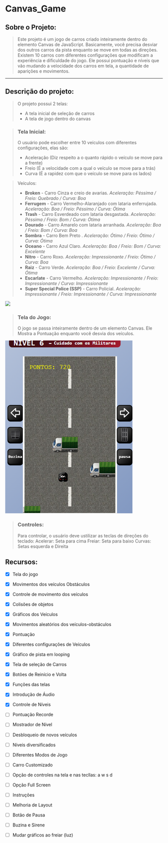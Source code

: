 # Canvas_Game

## Sobre o Projeto:

> Este projeto é um jogo de carros criado inteiramente dentro do elemento Canvas de JavaScript. Basicamente, você precisa desviar dos outros carros da pista
enquanto se move em todas as direções. Existem 10 carros com diferentes configurações que modificam a experiência e dificuldade do jogo. Ele possui pontuação
e níveis que vão mudando a velocidade dos carros em tela, a quantidade de aparições e movimentos.

<hr>

## Descrição do projeto:

> O projeto possui 2 telas:
> - A tela inicial de seleção de carros
> - A tela de jogo dentro do canvas

> ### Tela Inicial:
> O usuário pode escolher entre 10 veículos com diferentes configurações, elas são:
> - Aceleração (Diz respeito a o quanto rápido o veículo se move para a frente)
> - Freio (É a velocidade com a qual o veículo se move para a trás)
> - Curva (É a rapidez com que o veículo se move para os lados)

> Veículos:
> - **Broken** - Carro Cinza e creio de avarias. *Aceleração: Péssima / Freio: Quebrado / Curva: Boa*
> - **Ferrugem** - Carro Vermelho-Alaranjado com lataria enferrujada. *Aceleração: Boa / Freio: Péssimo / Curva: Ótima*
> - **Trash** - Carro Esverdeado com lataria desgastada. *Aceleração: Péssima / Freio: Bom / Curva: Ótima*
> - **Dourado** - Carro Amarelo com lataria arranhada. *Aceleração: Boa / Freio: Bom / Curva: Boa*
> - **Sombra** - Carro Bem Preto . *Aceleração: Ótimo / Freio: Ótimo / Curva: Ótima*
> - **Oceano** - Carro Azul Claro. *Aceleração: Boa / Freio: Bom / Curva: Excelente*
> - **Nitro** - Carro Roxo. *Aceleração: Impressionante / Freio: Ótimo / Curva: Boa*
> - **Raiz** - Carro Verde. *Aceleração: Boa / Freio: Excelente / Curva: Ótima*
> - **Escarlate** - Carro Vermelho. *Aceleração: Impressionante / Freio: Impressionante / Curva: Impressionante*
> - **Super Special Police (SSP)** - Carro Policial. *Aceleração: Impressionante / Freio: Impressionante / Curva: Impressionante*

<img src="/imagens/TelaISelecao.png"/>

> ### Tela do Jogo:
> O jogo se passa inteiramente dentro de um elemento Canvas. Ele Mostra a Pontuação enquanto você desvia dos veículos.

<img src="/imagens/TelaJogo.png"/>

> ### Controles:
> Para controlar, o usuário deve ustilizar as teclas de direções do teclado:
> Acelerar: Seta para cima
> Freiar: Seta para baixo
> Curvas: Setas esquerda e Direita

## Recursos:

* [X] Tela do jogo
* [x] Movimentos dos veículos Obstáculos
* [x] Controle de movimento dos veículos
* [x] Colisões de objetos
* [x] Gráficos dos Veículos
* [x] Movimentos aleatórios dos veículos-obstáculos
* [x] Pontuação
* [x] Diferentes configurações de Veículos
* [x] Gráfico de pista em looping
* [X] Tela de seleção de Carros
* [X] Botões de Reinício e Volta
* [X] Funções das telas
* [X] Introdução de Áudio
* [X] Controle de Níveis
* [ ] Pontuação Recorde
* [ ] Mostrador de Nível
* [ ] Desbloqueio de novos veículos
* [ ] Níveis diversificados
* [ ] Diferentes Modos de Jogo
* [ ] Carro Customizado
* [ ] Opção de controles na tela e nas tecllas: a w s d
* [ ] Opção Full Screen
* [ ] Instruções
* [ ] Melhoria de Layout
* [ ] Botão de Pausa
* [ ] Buzina e Sirene
* [ ] Mudar gráficos ao freiar (luz)



